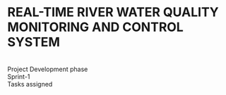 # REAL-TIME RIVER WATER QUALITY MONITORING AND CONTROL SYSTEM
<br>
Project Development phase 
<br>
Sprint-1
<br>
Tasks assigned
<br>

